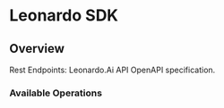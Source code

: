 # Leonardo SDK

## Overview

Rest Endpoints: Leonardo.Ai API OpenAPI specification.

### Available Operations
